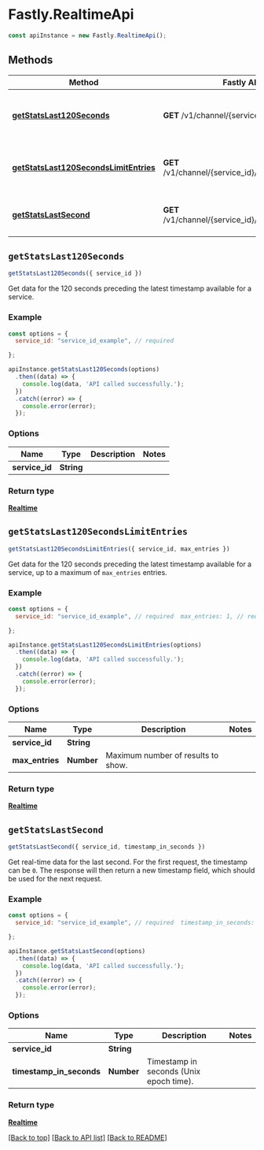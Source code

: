 # Fastly.RealtimeApi


```javascript
const apiInstance = new Fastly.RealtimeApi();
```
## Methods

Method | Fastly API endpoint | Description
------------- | ------------- | -------------
[**getStatsLast120Seconds**](RealtimeApi.md#getStatsLast120Seconds) | **GET** /v1/channel/{service_id}/ts/h | Get real-time data for the last 120 seconds
[**getStatsLast120SecondsLimitEntries**](RealtimeApi.md#getStatsLast120SecondsLimitEntries) | **GET** /v1/channel/{service_id}/ts/h/limit/{max_entries} | Get a limited number of real-time data entries
[**getStatsLastSecond**](RealtimeApi.md#getStatsLastSecond) | **GET** /v1/channel/{service_id}/ts/{timestamp_in_seconds} | Get real-time data for the last second



## `getStatsLast120Seconds`

```javascript
getStatsLast120Seconds({ service_id })
```

Get data for the 120 seconds preceding the latest timestamp available for a service.

### Example

```javascript
const options = {
  service_id: "service_id_example", // required

};

apiInstance.getStatsLast120Seconds(options)
  .then((data) => {
    console.log(data, 'API called successfully.');
  })
  .catch((error) => {
    console.error(error);
  });
```

### Options

Name | Type | Description  | Notes
------------- | ------------- | ------------- | -------------
**service_id** | **String** |  |

### Return type

[**Realtime**](Realtime.md)


## `getStatsLast120SecondsLimitEntries`

```javascript
getStatsLast120SecondsLimitEntries({ service_id, max_entries })
```

Get data for the 120 seconds preceding the latest timestamp available for a service, up to a maximum of `max_entries` entries.

### Example

```javascript
const options = {
  service_id: "service_id_example", // required  max_entries: 1, // required

};

apiInstance.getStatsLast120SecondsLimitEntries(options)
  .then((data) => {
    console.log(data, 'API called successfully.');
  })
  .catch((error) => {
    console.error(error);
  });
```

### Options

Name | Type | Description  | Notes
------------- | ------------- | ------------- | -------------
**service_id** | **String** |  |
**max_entries** | **Number** | Maximum number of results to show. |

### Return type

[**Realtime**](Realtime.md)


## `getStatsLastSecond`

```javascript
getStatsLastSecond({ service_id, timestamp_in_seconds })
```

Get real-time data for the last second. For the first request, the timestamp can be `0`. The response will then return a new timestamp field, which should be used for the next request.

### Example

```javascript
const options = {
  service_id: "service_id_example", // required  timestamp_in_seconds: 56, // required

};

apiInstance.getStatsLastSecond(options)
  .then((data) => {
    console.log(data, 'API called successfully.');
  })
  .catch((error) => {
    console.error(error);
  });
```

### Options

Name | Type | Description  | Notes
------------- | ------------- | ------------- | -------------
**service_id** | **String** |  |
**timestamp_in_seconds** | **Number** | Timestamp in seconds (Unix epoch time). |

### Return type

[**Realtime**](Realtime.md)


[[Back to top]](#) [[Back to API list]](../../README.md#endpoints)
[[Back to README]](../../README.md)
